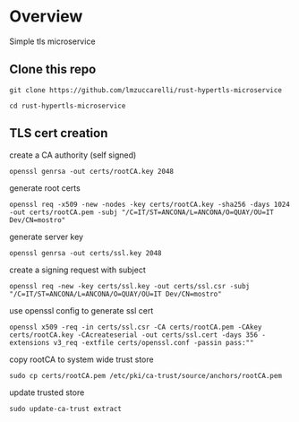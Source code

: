 # Overview

Simple tls microservice

## Clone this repo

```
git clone https://github.com/lmzuccarelli/rust-hypertls-microservice

cd rust-hypertls-microservice
```

## TLS cert creation

create a CA authority (self signed)

```
openssl genrsa -out certs/rootCA.key 2048
```

generate root certs

```
openssl req -x509 -new -nodes -key certs/rootCA.key -sha256 -days 1024 -out certs/rootCA.pem -subj "/C=IT/ST=ANCONA/L=ANCONA/O=QUAY/OU=IT Dev/CN=mostro"
```

generate server key

```
openssl genrsa -out certs/ssl.key 2048
```

create a signing request with subject 

```
openssl req -new -key certs/ssl.key -out certs/ssl.csr -subj "/C=IT/ST=ANCONA/L=ANCONA/O=QUAY/OU=IT Dev/CN=mostro"
```

use openssl config to generate ssl cert 

```
openssl x509 -req -in certs/ssl.csr -CA certs/rootCA.pem -CAkey certs/rootCA.key -CAcreateserial -out certs/ssl.cert -days 356 -extensions v3_req -extfile certs/openssl.conf -passin pass:""
```

copy rootCA to system wide trust store

```
sudo cp certs/rootCA.pem /etc/pki/ca-trust/source/anchors/rootCA.pem
```

update trusted store

```
sudo update-ca-trust extract
```
